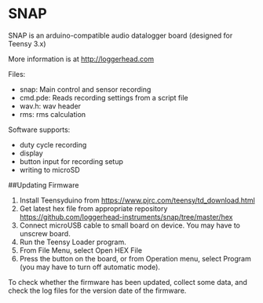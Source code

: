 # SNAP
SNAP is an arduino-compatible audio datalogger board (designed for Teensy 3.x)

More information is at http://loggerhead.com

Files:
- snap: Main control and sensor recording
- cmd.pde: Reads recording settings from a script file
- wav.h: wav header
- rms: rms calculation

Software supports:
- duty cycle recording
- display
- button input for recording setup
- writing to microSD

##Updating Firmware

1.	Install Teensyduino from https://www.pjrc.com/teensy/td_download.html
2.	Get latest hex file from appropriate repository
	https://github.com/loggerhead-instruments/snap/tree/master/hex
3.	Connect microUSB cable to small board on device. You may have to unscrew board.
4.	Run the Teensy Loader program.
5.	From File Menu, select Open HEX File
6.	Press the button on the board, or from Operation menu, select Program (you may have to turn off automatic mode).

To check whether the firmware has been updated, collect some data, and check the log files for the version date of the firmware.